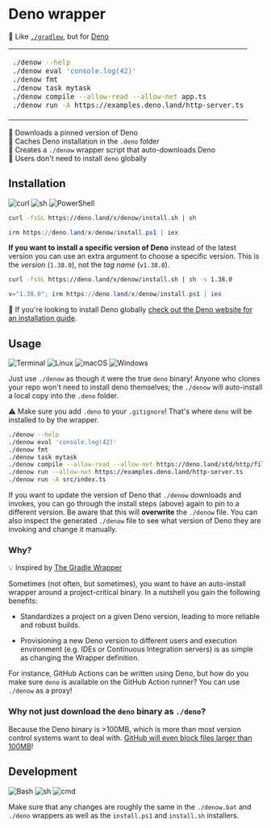 # Deno wrapper

🦕 Like [`./gradlew`], but for [Deno]

<table align=center><td>

```sh
./denow --help
./denow eval 'console.log(42)'
./denow fmt
./denow task mytask
./denow compile --allow-read --allow-net app.ts
./denow run -A https://examples.deno.land/http-server.ts
```

</table>

🦕 Downloads a pinned version of Deno \
📂 Caches Deno installation in the `.deno` folder \
🌟 Creates a `./denow` wrapper script that auto-downloads Deno \
👤 Users don't need to install `deno` globally

## Installation

![curl](https://img.shields.io/static/v1?style=for-the-badge&message=curl&color=073551&logo=curl&logoColor=FFFFFF&label=)
![sh](https://img.shields.io/static/v1?style=for-the-badge&message=sh&color=4EAA25&logo=GNU+Bash&logoColor=FFFFFF&label=)
![PowerShell](https://img.shields.io/static/v1?style=for-the-badge&message=PowerShell&color=5391FE&logo=PowerShell&logoColor=FFFFFF&label=)

```sh
curl -fsSL https://deno.land/x/denow/install.sh | sh
```

```ps1
irm https://deno.land/x/denow/install.ps1 | iex
```

**If you want to install a specific version of Deno** instead of the latest
version you can use an extra argument to choose a specific version. This is the
_version_ (`1.38.0`), not the _tag name_ (`v1.38.0`).

```sh
curl -fsSL https://deno.land/x/denow/install.sh | sh -s 1.38.0
```

```ps1
v="1.38.0"; irm https://deno.land/x/denow/install.ps1 | iex
```

🛑 If you're looking to install Deno globally [check out the Deno website for an
installation guide].

## Usage

![Terminal](https://img.shields.io/static/v1?style=for-the-badge&message=Terminal&color=4D4D4D&logo=Windows+Terminal&logoColor=FFFFFF&label=)
![Linux](https://img.shields.io/static/v1?style=for-the-badge&message=Linux&color=222222&logo=Linux&logoColor=FCC624&label=)
![macOS](https://img.shields.io/static/v1?style=for-the-badge&message=macOS&color=000000&logo=macOS&logoColor=FFFFFF&label=)
![Windows](https://img.shields.io/static/v1?style=for-the-badge&message=Windows&color=0078D4&logo=Windows&logoColor=FFFFFF&label=)

Just use `./denow` as though it were the true `deno` binary! Anyone who clones
your repo won't need to install deno themselves; the `./denow` will auto-install
a local copy into the `.deno` folder.

⚠️ Make sure you add `.deno` to your `.gitignore`! That's where `deno` will be
installed to by the wrapper.

```sh
./denow --help
./denow eval 'console.log(42)'
./denow fmt
./denow task mytask
./denow compile --allow-read --allow-net https://deno.land/std/http/file_server.ts
./denow run --allow-net https://examples.deno.land/http-server.ts
./denow run -A src/index.ts
```

If you want to update the version of Deno that `./denow` downloads and invokes,
you can go through the install steps (above) again to pin to a different
version. Be aware that this will **overwrite** the `./denow` file. You can also
inspect the generated `./denow` file to see what version of Deno they are
invoking and change it manually.

### Why?

💡 Inspired by [The Gradle Wrapper]

Sometimes (not often, but sometimes), you want to have an auto-install wrapper
around a project-critical binary. In a nutshell you gain the following benefits:

- Standardizes a project on a given Deno version, leading to more reliable and
  robust builds.

- Provisioning a new Deno version to different users and execution environment
  (e.g. IDEs or Continuous Integration servers) is as simple as changing the
  Wrapper definition.

For instance, GitHub Actions can be written using Deno, but how do you make sure
`deno` is available on the GitHub Action runner? You can use `./denow` as a
proxy!

### Why not just download the `deno` binary as `./deno`?

Because the Deno binary is >100MB, which is more than most version control
systems want to deal with. [GitHub will even block files larger than 100MB]!

## Development

![Bash](https://img.shields.io/static/v1?style=for-the-badge&message=Bash&color=FCAF58&logo=GNU+Bash&logoColor=000000&label=)
![sh](https://img.shields.io/static/v1?style=for-the-badge&message=sh&color=4EAA25&logo=GNU+Bash&logoColor=FFFFFF&label=)
![cmd](https://img.shields.io/static/v1?style=for-the-badge&message=cmd&color=000000&logo=GNU+Bash&logoColor=FFFFFF&label=)

Make sure that any changes are roughly the same in the `./denow.bat` and
`./deno` wrappers as well as the `install.ps1` and `install.sh` installers.

<!-- prettier-ignore-start -->
[Deno]: https://deno.com/runtime
[github will even block files larger than 100mb]: https://docs.github.com/en/repositories/working-with-files/managing-large-files/about-large-files-on-github
[`./gradlew`]: https://github.com/gradle/gradle/blob/master/gradlew
[The Gradle Wrapper]: https://docs.gradle.org/current/userguide/gradle_wrapper.html
[check out the Deno website for an installation guide]: https://docs.deno.com/runtime/manual/getting_started/installation
<!-- prettier-ignore-end -->
